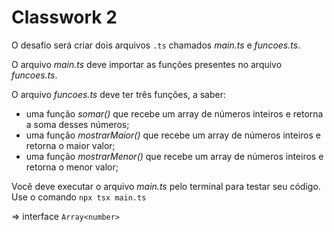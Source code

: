 # Classwork 2

O desafio será criar dois arquivos `.ts` chamados *main.ts* e *funcoes.ts*.

O arquivo *main.ts* deve importar as funções presentes no arquivo *funcoes.ts*.

O arquivo *funcoes.ts* deve ter três funções, a saber:

- uma função *somar()* que recebe um array de números inteiros e retorna a soma desses números;
- uma função *mostrarMaior()* que recebe um array de números inteiros e retorna o maior valor;
- uma função *mostrarMenor()* que recebe um array de números inteiros e retorna o menor valor;

Você deve executar o arquivo *main.ts* pelo terminal para testar seu código. Use o comando `npx tsx main.ts`

=> interface `Array<number>`